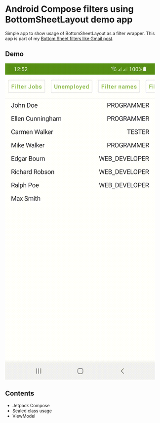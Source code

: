 # Android Compose filters using BottomSheetLayout demo app

Simple app to show usage of BottomSheetLayout as a filter wrapper.
This app is part of my [Bottom Sheet filters like Gmail post](https://dev.to/donmat_pl/bottom-sheet-filters-like-gmail-59ok).

## Demo
![Alt text](bottom_sheet_filters.gif?raw=true "Demo")


## Contents
* Jetpack Compose
* Sealed class usage
* ViewModel
